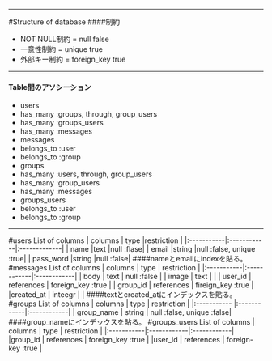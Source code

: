 ----------
#Structure of database
####制約
 - NOT NULL制約 = null false
 - 一意性制約      = unique true
 - 外部キー制約  = foreign_key true  
----------
#### Table間のアソシーション
 - users
  - has_many :groups, through, group_users
  - has_many :groups_users
  - has_many :messages
 - messages
  - belongs_to :user
  - belongs_to :group
 - groups
  - has_many :users, through, group_users
  - has_many :group_users
  - has_many :messages
 - groups_users
  - belongs_to :user
  - belongs_to :group
----------
#users
List of columns
| columns    | type        |restriction |
|:-----------|:------------|:-------------|
| name       |text         |null :flase|
| email      |string       |null :false, unique :true|
| pass_word  |string       |null :false|
####nameとemailにindexを貼る。
#messages
List of columns
| columns    | type        | restriction |
|:-----------|:------------|:------------|
| body       | text        | null :false |
| image      | text        |             |
| user_id    | references  | foreign_key :true |
| group_id   | references  | fireign_key :true |
|created_at  | inteegr     |             |
####textとcreated_atにインデックスを貼る。
#groups
List of columns
| columns     | type        | restriction |
|:----------- |:------------|:------------|
| group_name  | string      | null :false, unique :false|
####group_nameにインデックスを貼る。
#groups_users
List of columns
| columns    | type        | restriction |
|:-----------|:------------|:------------|
|group_id    | references  | foreign_key :true |
|user_id     | references  | foreign-key :true |
